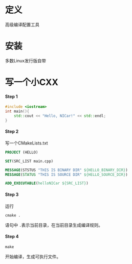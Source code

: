 # 定义

高级编译配置工具

# 安装

多数Linux发行版自带

# 写一个小CXX

#### Step 1

```cpp
#include <iostream>
int main(){
    std::cout << "Hello, NICar!" << std::endl;
}
```

#### Step 2

写一个CMakeLists.txt

```cmake
PROJECT (HELLO)

SET(SRC_LIST main.cpp)

MESSAGE(STSTUS "THIS IS BINARY DIR" ${HELLO_BINARY_DIR})
MESSAGE(STATUS "THIS IS SOURCE DIR" ${HELLO_SOURCE_DIR})

ADD_EXECUTABLE(helloNICar ${SRC_LIST})
```

#### Step 3

运行

```shell
cmake .
```

语句中 `.`表示当前目录，在当前目录生成编译规则。

#### Step 4

```shell
make
```

开始编译，生成可执行文件。
